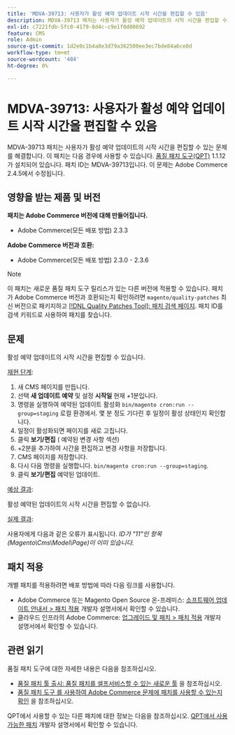 ```yaml
---
title: 'MDVA-39713: 사용자가 활성 예약 업데이트 시작 시간을 편집할 수 있음'
description: MDVA-39713 패치는 사용자가 활성 예약 업데이트의 시작 시간을 편집할 수 있는 문제를 해결합니다. 이 패치는 [Quality Patches Tool (QPT)](/help/announcements/adobe-commerce-announcements/magento-quality-patches-released-new-tool-to-self-serve-quality-patches.md) 1.1.12가 설치된 경우 사용할 수 있습니다. 패치 ID는 MDVA-39713입니다. 이 문제는 Adobe Commerce 2.4.5에서 수정됩니다.
exl-id: c7221fdb-5fc0-4179-8d4c-c9e1f0d00692
feature: CMS
role: Admin
source-git-commit: 1d2e0c1b4a8e3d79a362500ee3ec7bde84a6ce0d
workflow-type: tm+mt
source-wordcount: '484'
ht-degree: 0%

---
```


# MDVA-39713: 사용자가 활성 예약 업데이트 시작 시간을 편집할 수 있음

MDVA-39713 패치는 사용자가 활성 예약 업데이트의 시작 시간을 편집할 수 있는 문제를 해결합니다. 이 패치는 다음 경우에 사용할 수 있습니다. [품질 패치 도구(QPT)](/help/announcements/adobe-commerce-announcements/magento-quality-patches-released-new-tool-to-self-serve-quality-patches.md) 1.1.12가 설치되어 있습니다. 패치 ID는 MDVA-39713입니다. 이 문제는 Adobe Commerce 2.4.5에서 수정됩니다.

## 영향을 받는 제품 및 버전

**패치는 Adobe Commerce 버전에 대해 만들어집니다.**

* Adobe Commerce(모든 배포 방법) 2.3.3

**Adobe Commerce 버전과 호환:**

* Adobe Commerce(모든 배포 방법) 2.3.0 - 2.3.6

>[!NOTE]
>
>이 패치는 새로운 품질 패치 도구 릴리스가 있는 다른 버전에 적용할 수 있습니다. 패치가 Adobe Commerce 버전과 호환되는지 확인하려면 `magento/quality-patches` 최신 버전으로 패키지하고 [[!DNL Quality Patches Tool]: 패치 검색 페이지](https://devdocs.magento.com/quality-patches/tool.html#patch-grid). 패치 ID를 검색 키워드로 사용하여 패치를 찾습니다.

## 문제

활성 예약 업데이트의 시작 시간을 편집할 수 있습니다.

<u>재현 단계</u>:

1. 새 CMS 페이지를 만듭니다.
1. 선택 **새 업데이트 예약** 및 설정 **시작일** 현재 +1분입니다.
1. 명령을 실행하여 예약된 업데이트 활성화 `bin/magento cron:run --group=staging` 로컬 환경에서. 몇 분 정도 기다린 후 일정이 활성 상태인지 확인합니다.
1. 일정이 활성화되면 페이지를 새로 고칩니다.
1. 클릭 **보기/편집** ( 예약된 변경 사항 섹션)
1. +2분을 추가하여 시간을 편집하고 변경 사항을 저장합니다.
1. CMS 페이지를 저장합니다.
1. 다시 다음 명령을 실행합니다. `bin/magento cron:run --group=staging`.
1. 클릭 **보기/편집** 예약된 업데이트.

<u>예상 결과</u>:

활성 예약된 업데이트의 시작 시간을 편집할 수 없습니다.

<u>실제 결과</u>:

사용자에게 다음과 같은 오류가 표시됩니다. *ID가 &quot;11&quot;인 항목(Magento\Cms\Model\Page)이 이미 있습니다.*

## 패치 적용

개별 패치를 적용하려면 배포 방법에 따라 다음 링크를 사용합니다.

* Adobe Commerce 또는 Magento Open Source 온-프레미스: [소프트웨어 업데이트 안내서 > 패치 적용](https://devdocs.magento.com/guides/v2.4/comp-mgr/patching/mqp.html) 개발자 설명서에서 확인할 수 있습니다.
* 클라우드 인프라의 Adobe Commerce: [업그레이드 및 패치 > 패치 적용](https://devdocs.magento.com/cloud/project/project-patch.html) 개발자 설명서에서 확인할 수 있습니다.

## 관련 읽기

품질 패치 도구에 대한 자세한 내용은 다음을 참조하십시오.

* [품질 패치 툴 출시: 품질 패치를 셀프서비스할 수 있는 새로운 툴](/help/announcements/adobe-commerce-announcements/magento-quality-patches-released-new-tool-to-self-serve-quality-patches.md) 을 참조하십시오.
* [품질 패치 도구 를 사용하여 Adobe Commerce 문제에 패치를 사용할 수 있는지 확인](/help/support-tools/patches-available-in-qpt-tool/check-patch-for-magento-issue-with-magento-quality-patches.md) 을 참조하십시오.

QPT에서 사용할 수 있는 다른 패치에 대한 정보는 다음을 참조하십시오. [QPT에서 사용 가능한 패치](https://devdocs.magento.com/quality-patches/tool.html#patch-grid) 개발자 설명서에서 확인할 수 있습니다.
